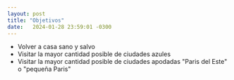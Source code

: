 ```yaml
---
layout: post
title: "Objetivos"
date:   2024-01-28 23:59:01 -0300
---
```

<ul>
	<li>Volver a casa sano y salvo</li>
	<li>Visitar la mayor cantidad posible de ciudades azules</li>
	<li>Visitar la mayor cantidad posible de ciudades apodadas "Paris del Este" o "pequeña Paris"</li>
</ul>
